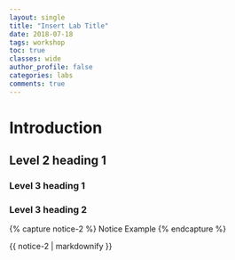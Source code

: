 ```yaml
---
layout: single 
title: "Insert Lab Title"
date: 2018-07-18
tags: workshop
toc: true
classes: wide
author_profile: false
categories: labs
comments: true
---
```

<!-- Guidance

Please be aware that standards exist for Markdown syntax, Gitpages does adhere to most of the standard markdown syntax with a couple of exceptions

Below is a link to a good markdown syntax guide, please try to follow rules for ordered numbered lists for example, as this makes things easier to update going forward

https://www.markdownguide.org
 -->

# Introduction

<!-- Write a short introduction to the lab -->

## Level 2 heading 1

<!-- Treat level 2 headings as a main section of your lab, for example if this lab main section category is PowerShell Integration, this would come under a Level 2 heading -->

### Level 3 heading 1

<!-- Level 3 headings are used for subsections within the same category, think of them as step sections within your main category. If our Level 2 heading is PowerShell Integration, then a Level 3 section may be "Install PowerCLI" as a shorter lab step-->

### Level 3 heading 2

<!-- More content -->

<!-- Below is an example of how to create a notice -->

{% capture notice-2 %}
Notice Example
{% endcapture %}
<div class="notice--info">
  {{ notice-2 | markdownify }}
</div>
